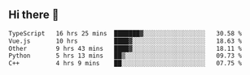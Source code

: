 ## Hi there 👋

<!--START_SECTION:waka-->

```txt
TypeScript   16 hrs 25 mins  ███████▓░░░░░░░░░░░░░░░░░   30.58 %
Vue.js       10 hrs          ████▓░░░░░░░░░░░░░░░░░░░░   18.63 %
Other        9 hrs 43 mins   ████▓░░░░░░░░░░░░░░░░░░░░   18.11 %
Python       5 hrs 13 mins   ██▒░░░░░░░░░░░░░░░░░░░░░░   09.73 %
C++          4 hrs 9 mins    ██░░░░░░░░░░░░░░░░░░░░░░░   07.75 %
```

<!--END_SECTION:waka-->
